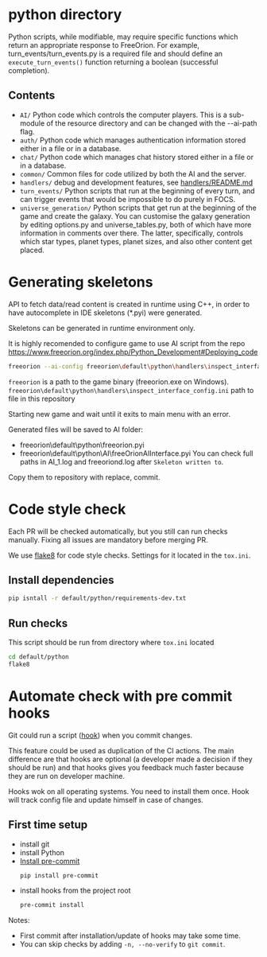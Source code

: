 # python directory

Python scripts, while modifiable, may require specific functions which return
an appropriate response to FreeOrion.
For example, turn_events/turn_events.py is a required file and should define
an `execute_turn_events()` function returning a boolean (successful completion).

## Contents

* `AI/` Python code which controls the computer players.  This is a
sub-module of the resource directory and can be changed with the --ai-path flag.
* `auth/` Python code which manages authentication information stored either in a file
or in a database.
* `chat/` Python code which manages chat history stored either in a file or in
a database.
* `common/` Common files for code utilized by both the AI and the server.
* `handlers/` debug and development features, see [handlers/README.md](handlers/README.md)
* `turn_events/` Python scripts that run at the beginning of every turn, and
can trigger events that would be impossible to do purely in FOCS.
* `universe_generation/` Python scripts that get run at the beginning of the
game and create the galaxy. You can customise the galaxy generation by
editing options.py and universe_tables.py, both of which have more information
in comments over there. The latter, specifically, controls which star types,
planet types, planet sizes, and also other content get placed.

# Generating skeletons
API to fetch data/read content is created in runtime using C++, 
in order to have autocomplete in IDE skeletons (*.pyi) were generated.

Skeletons can be generated in runtime environment only.  

It is highly recomended to configure game to use AI script from the repo
https://www.freeorion.org/index.php/Python_Development#Deploying_code

```sh
freeorion --ai-config freeorion\default\python\handlers\inspect_interface_config.ini 
```
`freeorion` is a path to the game binary (freeorion.exe on Windows).
`freeorion\default\python\handlers\inspect_interface_config.ini` path to file in this repository

Starting new game and wait until it exits to main menu with an error.

Generated files will be saved to AI folder:
- freeorion\default\python\freeorion.pyi
- freeorion\default\python\AI\freeOrionAIInterface.pyi
You can check full paths in AI_1.log and freeoriond.log after `Skeleton written to`.  

Copy them to repository with replace, commit.

# Code style check
Each PR will be checked automatically, but you still can run checks manually.
Fixing all issues are mandatory before merging PR.

We use [flake8](https://pypi.python.org/pypi/flake8) for code style checks.
Settings for it located in the `tox.ini`.

## Install dependencies

```sh
pip isntall -r default/python/requirements-dev.txt
```

## Run checks
This script should be run from directory where `tox.ini` located

```sh
cd default/python
flake8
```

# Automate check with pre commit hooks
Git could run a script
([hook](https://git-scm.com/book/en/v2/Customizing-Git-Git-Hooks)) 
when you commit changes.  

This feature could be used as duplication of the CI actions.
The main difference are that hooks are optional 
(a developer made a decision if they should be run) 
and that hooks gives you feedback much faster 
because they are run on developer machine.

Hooks wok on all operating systems.
You need to install them once.
Hook will track config file and update himself in case of changes. 

## First time setup
- install git
- install Python
- [Install pre-commit](https://pre-commit.com/#install) 
    ```sh
    pip install pre-commit
    ```
- install hooks from the project root
    ```sh
    pre-commit install 
    ```

Notes:
- First commit after installation/update of hooks may take some time.
- You can skip checks by adding `-n, --no-verify` to `git commit`.
